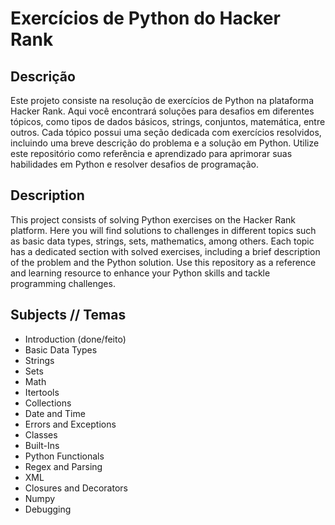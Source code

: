 # Exercícios de Python do Hacker Rank

## Descrição
Este projeto consiste na resolução de exercícios de Python na plataforma Hacker Rank. Aqui você encontrará soluções para desafios em diferentes tópicos, como tipos de dados básicos, strings, conjuntos, matemática, entre outros. Cada tópico possui uma seção dedicada com exercícios resolvidos, incluindo uma breve descrição do problema e a solução em Python. Utilize este repositório como referência e aprendizado para aprimorar suas habilidades em Python e resolver desafios de programação.

## Description
This project consists of solving Python exercises on the Hacker Rank platform. Here you will find solutions to challenges in different topics such as basic data types, strings, sets, mathematics, among others. Each topic has a dedicated section with solved exercises, including a brief description of the problem and the Python solution. Use this repository as a reference and learning resource to enhance your Python skills and tackle programming challenges.

## Subjects // Temas

- Introduction (done/feito)
- Basic Data Types
- Strings
- Sets
- Math
- Itertools
- Collections
- Date and Time
- Errors and Exceptions
- Classes
- Built-Ins
- Python Functionals
- Regex and Parsing
- XML
- Closures and Decorators
- Numpy
- Debugging
